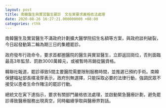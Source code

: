 ```yaml
---
layout: post
title: 南韓醫生與實習醫生罷診　文在寅要求嚴格依法處理
date: 2020-08-26 16:27:21.000000000 +08:00
categories: rthk
---
```


南韓醫生及實習醫生不滿政府計劃擴大醫學院招生名額等方案，與政府談判破裂，今日起發動第二輪為期三日的集體罷診。

政府發布行政命令，要求首都圈醫院的醫生與實習醫生，立即返回崗位，否則面臨最高3年監禁、罰款3000萬韓元，或被暫時吊銷從醫資格。

韓聯社報道，罷診導致5間主要醫院需要限制服務時間，並推遲已預約手術。南韓保健福祉部長樸凌厚表示，政府別無選擇，只能採取必要的法律行動，強調民眾不接受以患者生命作賭注的罷診行動。

總統文在寅下達指示，要求有關部門嚴格依法處理，並啟動緊急醫療計劃，避免罷診導致醫療服務出現真空，同時繼續爭取與醫療界對話。
